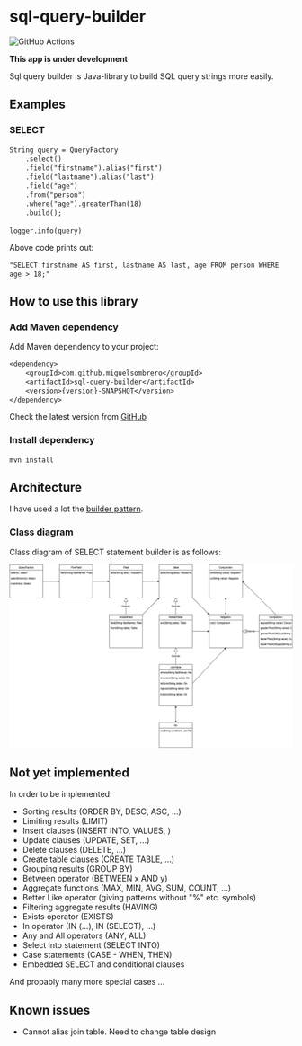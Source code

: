 # sql-query-builder

![GitHub Actions](https://github.com/MiguelSombrero/sql-query-builder/workflows/Java%20CI%20with%20Maven/badge.svg)

**This app is under development**

Sql query builder is Java-library to build SQL query strings more easily.

## Examples

### SELECT

    String query = QueryFactory
        .select()
        .field("firstname").alias("first")
        .field("lastname").alias("last")
        .field("age")
        .from("person")
        .where("age").greaterThan(18)
        .build();

    logger.info(query)
    
Above code prints out:

    "SELECT firstname AS first, lastname AS last, age FROM person WHERE age > 18;"
    
## How to use this library

### Add Maven dependency

Add Maven dependency to your project:

    <dependency>
        <groupId>com.github.miguelsombrero</groupId>
        <artifactId>sql-query-builder</artifactId>
        <version>{version}-SNAPSHOT</version>
    </dependency>

Check the latest version from [GitHub](https://github.com/MiguelSombrero/sql-query-builder) 

### Install dependency 

    mvn install

## Architecture

I have used a lot the [builder pattern](https://en.wikipedia.org/wiki/Builder_pattern).

### Class diagram

Class diagram of SELECT statement builder is as follows:

![Select_class_diagram](https://github.com/MiguelSombrero/sql-query-builder/blob/develop/docs/sql-query-builder-class-diagram.jpg)

## Not yet implemented

In order to be implemented:
- Sorting results (ORDER BY, DESC, ASC, ...)
- Limiting results (LIMIT)
- Insert clauses (INSERT INTO, VALUES, )
- Update clauses (UPDATE, SET, ...)
- Delete clauses (DELETE, ...)
- Create table clauses (CREATE TABLE, ...)
- Grouping results (GROUP BY)
- Between operator (BETWEEN x AND y)
- Aggregate functions (MAX, MIN, AVG, SUM, COUNT, ...)
- Better Like operator (giving patterns without "%" etc. symbols)
- Filtering aggregate results (HAVING)
- Exists operator (EXISTS)
- In operator (IN (...), IN (SELECT), ...)
- Any and All operators (ANY, ALL)
- Select into statement (SELECT INTO)
- Case statements (CASE - WHEN, THEN)
- Embedded SELECT and conditional clauses

And propably many more special cases ...

## Known issues

- Cannot alias join table. Need to change table design

